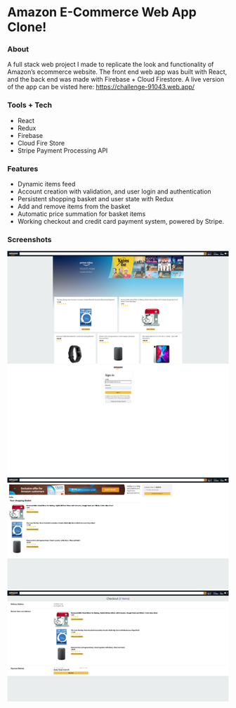 # Amazon E-Commerce Web App Clone!

### About
A full stack web project I made to replicate the look and functionality of Amazon’s ecommerce website. The front end web app was built with React, and the back end was made with Firebase + Cloud Firestore. A live version of the app can be visted here: https://challenge-91043.web.app/ 

### Tools + Tech
- React
- Redux
- Firebase
- Cloud Fire Store
- Stripe Payment Processing API

### Features
- Dynamic items feed
- Account creation with validation, and user login and authentication
- Persistent shopping basket and user state with Redux
- Add and remove items from the basket
- Automatic price summation for basket items
- Working checkout and credit card payment system, powered by Stripe. 


### Screenshots
![](DemoImages/Home_1.png)
![](DemoImages/Login_1.png)
![](DemoImages/Basket_1.png)
![](DemoImages/Checkout_1.png)
